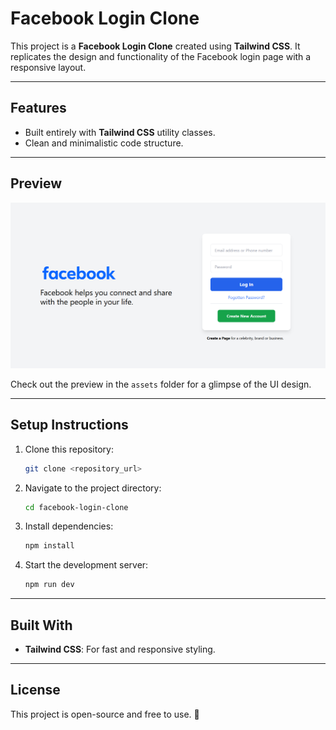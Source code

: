 # Facebook Login Clone

This project is a **Facebook Login Clone** created using **Tailwind CSS**. It replicates the design and functionality of the Facebook login page with a responsive layout.

---

## **Features**

- Built entirely with **Tailwind CSS** utility classes.
- Clean and minimalistic code structure.

---

## **Preview**

![Project Preview](./assets/preview.png)

Check out the preview in the `assets` folder for a glimpse of the UI design.

---

## **Setup Instructions**

1. Clone this repository:
   ```bash
   git clone <repository_url>
   ```
2. Navigate to the project directory:
   ```bash
   cd facebook-login-clone
   ```
3. Install dependencies:
   ```bash
   npm install
   ```
4. Start the development server:
   ```bash
   npm run dev
   ```

---

## **Built With**

- **Tailwind CSS**: For fast and responsive styling.

---

## **License**

This project is open-source and free to use. 🌟
